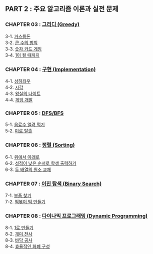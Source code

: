 ## PART 2 : 주요 알고리즘 이론과 실전 문제

### CHAPTER 03 : [그리디 (Greedy)](https://ziho-world.tistory.com/28)
3-1. [거스름돈](https://github.com/ziho9593/CTwithPython/blob/master/PART_02/03_%E1%84%80%E1%85%B3%E1%84%85%E1%85%B5%E1%84%83%E1%85%B5/3-1_%EA%B1%B0%EC%8A%A4%EB%A6%84%EB%8F%88.md)  
3-2. [큰 수의 법칙](https://github.com/ziho9593/CTwithPython/blob/master/PART_02/03_%E1%84%80%E1%85%B3%E1%84%85%E1%85%B5%E1%84%83%E1%85%B5/3-2_%ED%81%B0_%EC%88%98%EC%9D%98_%EB%B2%95%EC%B9%99.md)  
3-3. [숫자 카드 게임](https://github.com/ziho9593/CTwithPython/blob/master/PART_02/03_%E1%84%80%E1%85%B3%E1%84%85%E1%85%B5%E1%84%83%E1%85%B5/3-3_%EC%88%AB%EC%9E%90_%EC%B9%B4%EB%93%9C_%EA%B2%8C%EC%9E%84.md)  
3-4. [1이 될 때까지](https://github.com/ziho9593/CTwithPython/blob/master/PART_02/03_%E1%84%80%E1%85%B3%E1%84%85%E1%85%B5%E1%84%83%E1%85%B5/3-4_1%EC%9D%B4_%EB%90%A0_%EB%95%8C%EA%B9%8C%EC%A7%80.md)

### CHAPTER 04 : [구현 (Implementation)](https://ziho-world.tistory.com/29)
4-1. [상하좌우](https://github.com/ziho9593/CTwithPython/blob/master/PART_02/04_%EA%B5%AC%ED%98%84/4-1_%EC%83%81%ED%95%98%EC%A2%8C%EC%9A%B0.md)  
4-2. [시각](https://github.com/ziho9593/CTwithPython/blob/master/PART_02/04_%EA%B5%AC%ED%98%84/4-2_%EC%8B%9C%EA%B0%81.md)  
4-3. [왕실의 나이트](https://github.com/ziho9593/CTwithPython/blob/master/PART_02/04_%EA%B5%AC%ED%98%84/4-3_%EC%99%95%EC%8B%A4%EC%9D%98_%EB%82%98%EC%9D%B4%ED%8A%B8.md)  
4-4. [게임 개발](https://github.com/ziho9593/CTwithPython/blob/master/PART_02/04_%EA%B5%AC%ED%98%84/4-4_%EA%B2%8C%EC%9E%84_%EA%B0%9C%EB%B0%9C.md)

### CHAPTER 05 : [DFS/BFS](https://ziho-world.tistory.com/30)
5-1. [음료수 얼려 먹기](https://github.com/ziho9593/CTwithPython/blob/master/PART_02/05_DFS%26BFS/5-1_%EC%9D%8C%EB%A3%8C%EC%88%98_%EC%96%BC%EB%A0%A4_%EB%A8%B9%EA%B8%B0.md)  
5-2. [미로 탈출](https://github.com/ziho9593/CTwithPython/blob/master/PART_02/05_DFS%26BFS/5-2_%EB%AF%B8%EB%A1%9C_%ED%83%88%EC%B6%9C.md)

### CHAPTER 06 : [정렬 (Sorting)](https://ziho-world.tistory.com/31)
6-1. [위에서 아래로](https://github.com/ziho9593/CTwithPython/blob/master/PART_02/06_%EC%A0%95%EB%A0%AC/6-1_%EC%9C%84%EC%97%90%EC%84%9C_%EC%95%84%EB%9E%98%EB%A1%9C.md)  
6-2. [성적이 낮은 순서로 학생 출력하기](https://github.com/ziho9593/CTwithPython/blob/master/PART_02/06_%EC%A0%95%EB%A0%AC/6-2_%EC%84%B1%EC%A0%81%EC%9D%B4_%EB%82%AE%EC%9D%80_%EC%88%9C%EC%84%9C%EB%A1%9C_%ED%95%99%EC%83%9D_%EC%B6%9C%EB%A0%A5%ED%95%98%EA%B8%B0.md)  
6-3. [두 배열의 원소 교체](https://github.com/ziho9593/CTwithPython/blob/master/PART_02/06_%EC%A0%95%EB%A0%AC/6-3_%EB%91%90_%EB%B0%B0%EC%97%B4%EC%9D%98_%EC%9B%90%EC%86%8C_%EA%B5%90%EC%B2%B4.md)

### CHAPTER 07 : [이진 탐색 (Binary Search)](https://ziho-world.tistory.com/32)
7-1. [부품 찾기](https://github.com/ziho9593/CTwithPython/blob/master/PART_02/07_%EC%9D%B4%EC%A7%84_%ED%83%90%EC%83%89/7-1_%EB%B6%80%ED%92%88_%EC%B0%BE%EA%B8%B0.md)  
7-2. [떡볶이 떡 만들기](https://github.com/ziho9593/CTwithPython/blob/master/PART_02/07_%EC%9D%B4%EC%A7%84_%ED%83%90%EC%83%89/7-2_%EB%96%A1%EB%B3%B6%EC%9D%B4_%EB%96%A1_%EB%A7%8C%EB%93%A4%EA%B8%B0.md)

### CHAPTER 08 : [다이나믹 프로그래밍 (Dynamic Programming)](https://ziho-world.tistory.com/33)
8-1. [1로 만들기](https://github.com/ziho9593/CTwithPython/blob/master/PART_02/08_%EB%8B%A4%EC%9D%B4%EB%82%98%EB%AF%B9_%ED%94%84%EB%A1%9C%EA%B7%B8%EB%9E%98%EB%B0%8D/8-1_1%EB%A1%9C_%EB%A7%8C%EB%93%A4%EA%B8%B0.md)  
8-2. [개미 전사](https://github.com/ziho9593/CTwithPython/blob/master/PART_02/08_%EB%8B%A4%EC%9D%B4%EB%82%98%EB%AF%B9_%ED%94%84%EB%A1%9C%EA%B7%B8%EB%9E%98%EB%B0%8D/8-2_%EA%B0%9C%EB%AF%B8_%EC%A0%84%EC%82%AC.md)  
8-3. [바닥 공사](https://github.com/ziho9593/CTwithPython/blob/master/PART_02/08_%EB%8B%A4%EC%9D%B4%EB%82%98%EB%AF%B9_%ED%94%84%EB%A1%9C%EA%B7%B8%EB%9E%98%EB%B0%8D/8-3_%EB%B0%94%EB%8B%A5_%EA%B3%B5%EC%82%AC.md)  
8-4. [효율적인 화폐 구성](https://github.com/ziho9593/CTwithPython/blob/master/PART_02/08_%EB%8B%A4%EC%9D%B4%EB%82%98%EB%AF%B9_%ED%94%84%EB%A1%9C%EA%B7%B8%EB%9E%98%EB%B0%8D/8-4_%ED%9A%A8%EC%9C%A8%EC%A0%81%EC%9D%B8_%ED%99%94%ED%8F%90_%EA%B5%AC%EC%84%B1.md)